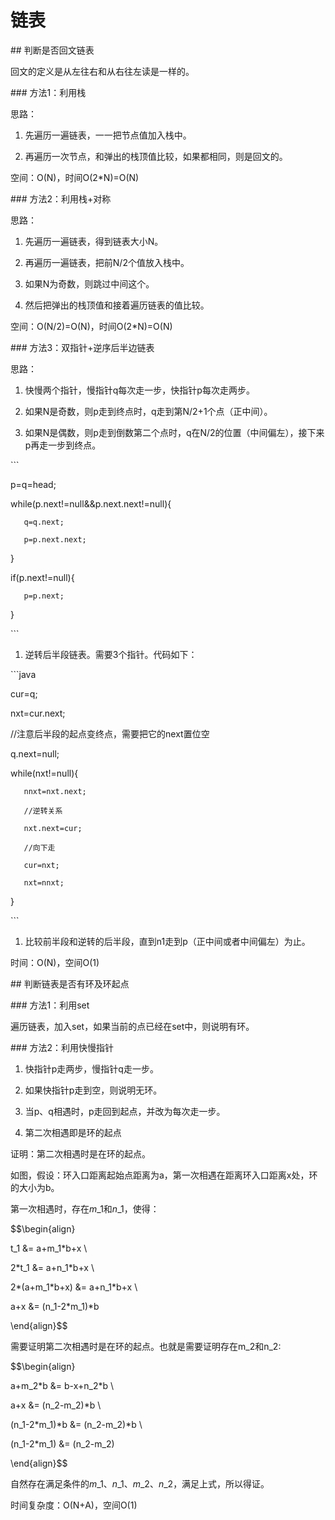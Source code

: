# 链表

\#\# 判断是否回文链表

回文的定义是从左往右和从右往左读是一样的。

\#\#\# 方法1：利用栈

思路：

1. 先遍历一遍链表，一一把节点值加入栈中。

2. 再遍历一次节点，和弹出的栈顶值比较，如果都相同，则是回文的。

空间：O\(N\)，时间O\(2\*N\)=O\(N\)

\#\#\# 方法2：利用栈+对称

思路：

1. 先遍历一遍链表，得到链表大小N。

2. 再遍历一遍链表，把前N/2个值放入栈中。

3. 如果N为奇数，则跳过中间这个。

4. 然后把弹出的栈顶值和接着遍历链表的值比较。

空间：O\(N/2\)=O\(N\)，时间O\(2\*N\)=O\(N\)

\#\#\# 方法3：双指针+逆序后半边链表

思路：

1. 快慢两个指针，慢指针q每次走一步，快指针p每次走两步。

1. 如果N是奇数，则p走到终点时，q走到第N/2+1个点（正中间）。

2. 如果N是偶数，则p走到倒数第二个点时，q在N/2的位置（中间偏左），接下来p再走一步到终点。

\`\`\`

p=q=head;

while\(p.next!=null&&p.next.next!=null\){

```
   q=q.next;

   p=p.next.next;
```

}

if\(p.next!=null\){

```
   p=p.next;
```

}

\`\`\`



1. 逆转后半段链表。需要3个指针。代码如下：

\`\`\`java

cur=q;

nxt=cur.next;

//注意后半段的起点变终点，需要把它的next置位空

q.next=null;

while\(nxt!=null\){

```
   nnxt=nxt.next;

   //逆转关系

   nxt.next=cur;

   //向下走

   cur=nxt;

   nxt=nnxt;
```

}

\`\`\`

1. 比较前半段和逆转的后半段，直到n1走到p（正中间或者中间偏左）为止。

时间：O\(N\)，空间O\(1\)

\#\# 判断链表是否有环及环起点

\#\#\# 方法1：利用set

遍历链表，加入set，如果当前的点已经在set中，则说明有环。

\#\#\# 方法2：利用快慢指针

1. 快指针p走两步，慢指针q走一步。

1. 如果快指针p走到空，则说明无环。

2. 当p、q相遇时，p走回到起点，并改为每次走一步。

3. 第二次相遇即是环的起点

证明：第二次相遇时是在环的起点。

如图，假设：环入口距离起始点距离为a，第一次相遇在距离环入口距离x处，环的大小为b。

第一次相遇时，存在$m\_1$和$n\_1$，使得：

$$\begin{align}

t\_1 &= a+m\_1\*b+x \

2\*t\_1 &= a+n\_1\*b+x  \

2\*\(a+m\_1\*b+x\) &= a+n\_1\*b+x \

a+x &= \(n\_1-2\*m\_1\)\*b

\end{align}$$

需要证明第二次相遇时是在环的起点。也就是需要证明存在m\_2和n\_2:

$$\begin{align}

a+m\_2\*b &= b-x+n\_2\*b \

a+x &= \(n\_2-m\_2\)\*b \

\(n\_1-2\*m\_1\)\*b &= \(n\_2-m\_2\)\*b \

\(n\_1-2\*m\_1\) &= \(n\_2-m\_2\)

\end{align}$$

自然存在满足条件的$m\_1$、$n\_1$、$m\_2$、$n\_2$，满足上式，所以得证。

时间复杂度：O\(N+A\)，空间O\(1\)

